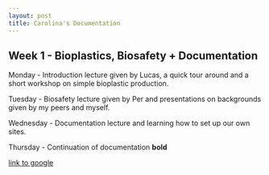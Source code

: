 ```yaml
---
layout: post
title: Carolina's Documentation
---
```


## Week 1 - Bioplastics, Biosafety + Documentation


Monday - Introduction lecture given by Lucas, a quick tour around and a short workshop on simple bioplastic production.

Tuesday - Biosafety lecture given by Per and presentations on backgrounds given by my peers and myself.

Wednesday - Documentation lecture and learning how to set up our own sites.

Thursday - Continuation of documentation 
**bold**

[link to google](www.google.com)

